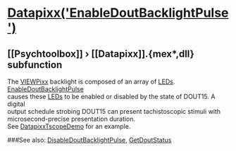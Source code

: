 # [Datapixx('EnableDoutBacklightPulse')](Datapixx-EnableDoutBacklightPulse) 
## [[Psychtoolbox]] &#8250; [[Datapixx]].{mex*,dll} subfunction


The [VIEWPixx](VIEWPixx) backlight is composed of an array of [LEDs](LEDs). [EnableDoutBacklightPulse](EnableDoutBacklightPulse)  
causes these [LEDs](LEDs) to be enabled or disabled by the state of DOUT15. A digital  
output schedule strobing DOUT15 can present tachistoscopic stimuli with  
microsecond-precise presentation duration.  
See [DatapixxTscopeDemo](DatapixxTscopeDemo) for an example.  
  


###See also:
[DisableDoutBacklightPulse](Datapixx-DisableDoutBacklightPulse), [GetDoutStatus](Datapixx-GetDoutStatus)
